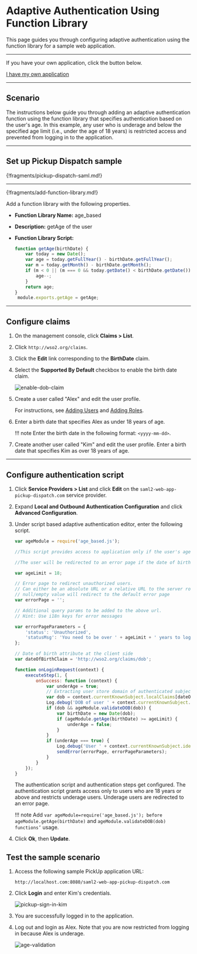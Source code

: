 # Adaptive Authentication Using Function Library

This page guides you through configuring adaptive authentication using the function library for a sample web application.

----

If you have your own application, click the button below.

<a class="samplebtn_a" href="../../guides/adaptive-auth/adaptive-auth-with-function-lib/"   rel="nofollow noopener">I have my own application</a>

-----

## Scenario

The instructions below guide you through adding an adaptive authentication function using the function library that specifies authentication based on the user's age. In this example, any user who is underage and below the specified age limit (i.e., under the age of 18 years) is restricted access and prevented from logging in to the application.

----
## Set up Pickup Dispatch sample

{!fragments/pickup-dispatch-saml.md!}

----

{!fragments/add-function-library.md!}

Add a function library with the following properties.
    
- **Function Library Name:** age_based
- **Description:** getAge of the user 
- **Function Library Script:** 
    
    ```javascript
    function getAge(birthDate) {
        var today = new Date();
        var age = today.getFullYear() - birthDate.getFullYear();
        var m = today.getMonth() - birthDate.getMonth();
        if (m < 0 || (m === 0 && today.getDate() < birthDate.getDate())) {
            age--;
        }
        return age;
    }
     module.exports.getAge = getAge;
    ```

----

## Configure claims 

1. On the management console, click **Claims > List**.

2. Click `http://wso2.org/claims`. 

3. Click the **Edit** link corresponding to the **BirthDate** claim.

4. Select the **Supported By Default** checkbox to enable the birth date claim. 

    ![enable-dob-claim](../../../assets/img/samples/enable-dob-claim.png)

5. Create a user called "Alex" and edit the user profile.

    For instructions, see [Adding Users](../../../guides/identity-lifecycles/admin-creation-workflow/) and [Adding Roles](../../../guides/identity-lifecycles/add-user-roles/).

6. Enter a birth date that specifies Alex as under 18 years of age. 

    !!! note
        Enter the birth date in the following format: `<yyyy-mm-dd>`.

7. Create another user called "Kim" and edit the user profile. Enter a birth date that specifies Kim as over 18 years of age. 

-----

## Configure authentication script

1. Click **Service Providers > List** and click **Edit** on the `saml2-web-app-pickup-dispatch.com` service provider.

2. Expand **Local and Outbound Authentication Configuration** and click **Advanced Configuration**.

3. Under script based adaptive authentication editor, enter the following script.

    ```javascript
    var ageModule = require('age_based.js');

    //This script provides access to application only if the user's age is greater than the configured value

    //The user will be redirected to an error page if the date of birth is not present or the user's age is below the configured value
    
    var ageLimit = 18;
    
    // Error page to redirect unauthorized users.
    // Can either be an absolute URL or a relative URL to the server root. The value can be empty or null as well.
    // null/empty value will redirect to the default error page
    var errorPage = '';
    
    // Additional query params to be added to the above url.
    // Hint: Use i18n keys for error messages
    
    var errorPageParameters = {
        'status': 'Unauthorized',
        'statusMsg': 'You need to be over ' + ageLimit + ' years to login to this application.'
    };
    
    // Date of birth attribute at the client side
    var dateOfBirthClaim = 'http://wso2.org/claims/dob';
    
    function onLoginRequest(context) {
        executeStep(1, {
            onSuccess: function (context) {
                var underAge = true;
                // Extracting user store domain of authenticated subject from the first step
                var dob = context.currentKnownSubject.localClaims[dateOfBirthClaim];
                Log.debug('DOB of user ' + context.currentKnownSubject.identifier + ' is : ' + dob);
                if (dob && ageModule.validateDOB(dob)) {
                    var birthDate = new Date(dob);
                    if (ageModule.getAge(birthDate) >= ageLimit) {
                        underAge = false;
                    }
                }
                if (underAge === true) {
                    Log.debug('User ' + context.currentKnownSubject.identifier + ' is under aged. Hence denied to login.');
                    sendError(errorPage, errorPageParameters);
                }
            }
        });
    }
    ```
    The authentication script and authentication steps get configured. 
    The authentication script grants access only to users who are 18 years or above 
    and restricts underage users. Underage users are redirected to an error page. 
    
    !!! note
        Add `var ageModule=require('age_based.js'); before ageModule.getAge(birthDate)` and `ageModule.validateDOB(dob) functions’` usage.


4. Click **Ok**, then **Update**.

## Test the sample scenario

1. Access the following sample PickUp application URL: 

    `http://localhost.com:8080/saml2-web-app-pickup-dispatch.com`

2. Click **Login** and enter Kim's credentials. 

    ![pickup-sign-in-kim](../../../assets/img/samples/pickup-sign-in-kim.png)

3. You are successfully logged in to the application.

4. Log out and login as Alex. Note that you are now restricted from logging in because Alex is underage.  

    ![age-validation](../../../assets/img/samples/age-validation.png)
